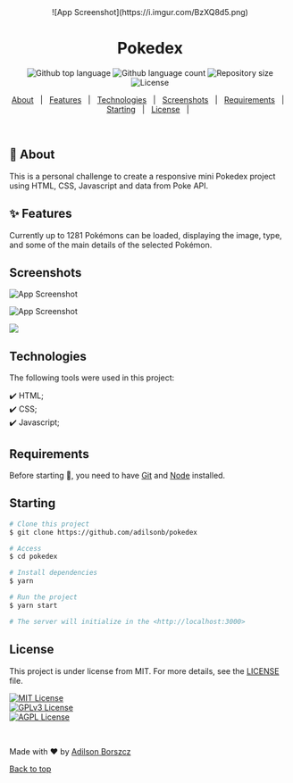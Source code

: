 <div align="center" id="top">
![App Screenshot](https://i.imgur.com/BzXQ8d5.png)
</div>

<h1 align="center">Pokedex</h1>

<p align="center">
  <img alt="Github top language" src="https://img.shields.io/github/languages/top/adilsonb/pokedex?color=56BEB8">

  <img alt="Github language count" src="https://img.shields.io/github/languages/count/adilsonb/pokedex?color=56BEB8">

  <img alt="Repository size" src="https://img.shields.io/github/repo-size/adilsonb/pokedex?color=56BEB8">

  <img alt="License" src="https://img.shields.io/github/license/adilsonb/pokedex?color=56BEB8">

  <!-- <img alt="Github issues" src="https://img.shields.io/github/issues/adilsonb/pokedex?color=56BEB8" /> -->

  <!-- <img alt="Github forks" src="https://img.shields.io/github/forks/adilsonb/pokedex?color=56BEB8" /> -->

  <!-- <img alt="Github stars" src="https://img.shields.io/github/stars/adilsonb/pokedex?color=56BEB8" /> -->
</p>

<p align="center">
  <a href="#dart-about">About</a> &#xa0; | &#xa0; 
  <a href="#sparkles-features">Features</a> &#xa0; | &#xa0;
  <a href="#rocket-technologies">Technologies</a> &#xa0; | &#xa0;
  <a href="#rocket-technologies">Screenshots</a> &#xa0; | &#xa0;
  <a href="#white_check_mark-requirements">Requirements</a> &#xa0; | &#xa0;
  <a href="#checkered_flag-starting">Starting</a> &#xa0; | &#xa0;
  <a href="#memo-license">License</a> &#xa0; | &#xa0;
</p>

<br>

## :dart: About ##

This is a personal challenge to create a responsive mini Pokedex project using HTML,  CSS, Javascript and data from Poke API.

## :sparkles: Features ##

Currently up to 1281 Pokémons can be loaded, displaying the image, type, and some of the main details of the selected Pokémon.

## Screenshots  ##

![App Screenshot](https://i.imgur.com/BzXQ8d5.png)

![App Screenshot](https://i.imgur.com/PMxSs80.png)

![](https://i.imgur.com/zmrW9NT.gif)

## Technologies ##

The following tools were used in this project:

:heavy_check_mark: HTML;\
:heavy_check_mark: CSS;\
:heavy_check_mark: Javascript;

## Requirements ##

Before starting :checkered_flag:, you need to have [Git](https://git-scm.com) and [Node](https://nodejs.org/en/) installed.

## Starting ##

```bash
# Clone this project
$ git clone https://github.com/adilsonb/pokedex

# Access
$ cd pokedex

# Install dependencies
$ yarn

# Run the project
$ yarn start

# The server will initialize in the <http://localhost:3000>
```

## License ##

This project is under license from MIT. For more details, see the [LICENSE](License) file.

[![MIT License](https://img.shields.io/badge/License-MIT-green.svg)](https://choosealicense.com/licenses/mit/)  
[![GPLv3 License](https://img.shields.io/badge/License-GPL%20v3-yellow.svg)](https://choosealicense.com/licenses/gpl-3.0/)  
[![AGPL License](https://img.shields.io/badge/license-AGPL-blue.svg)](https://choosealicense.com/licenses/gpl-3.0/)  

&#xa0;

Made with :heart: by <a href="https://github.com/adilsonb" target="_blank">Adilson Borszcz</a>



<a href="#top">Back to top</a>